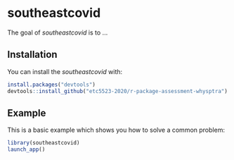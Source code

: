 
# southeastcovid
<!-- badges: start -->
<!-- badges: end -->

The goal of _southeastcovid_ is to ...

## Installation

You can install the  _southeastcovid_ with:

``` r
install.packages("devtools")
devtools::install_github("etc5523-2020/r-package-assessment-whysptra")
```

## Example

This is a basic example which shows you how to solve a common problem:

``` r
library(southeastcovid)
launch_app()
```

